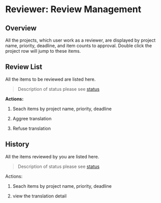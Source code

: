 # Reviewer: Review Management

## Overview

All the projects, which user work as a reviewer, are displayed by project name, priority, deadline, and item counts to approval. Double click the project row will jump to these items.

## Review List

All the items to be reviewed are listed here.

> Description of status please see [status](../glossary.md#status)



**Actions:**

1. Seach items by project name, priority, deadline

2. Aggree translation

3. Refuse translation


## History

All the items reviewed by you are listed here.
 

> Description of status please see [status](../glossary.md#status)

Actions:

1. Seach items by project name, priority, deadline

2. view the translation detail





